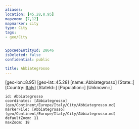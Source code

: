 ```yaml
---
aliases: 
location: [45.28,8.95]
mapzoom: [7,12] 
mapmarker: city 
type: City
tags:
- geo/City


SpocWebEntityId: 28646
isDeleted: false
confidential: public

title: Abbiategrosso
---
```

[geo-lon::8.95]
[geo-lat::45.28]
[name::Abbiategrosso]
[State::]
[Country::[Italy](geo/Continent/Europe/Italy.md)]
[StateId::]
[Population::]
[Unknown::]


```leaflet
id: Abbiategrosso
coordinates: [Abbiategrosso](geo/Continent/Europe/Italy/City/Abbiategrosso.md)
markerFile: [Abbiategrosso](geo/Continent/Europe/Italy/City/Abbiategrosso.md)
defaultZoom: 11 
maxZoom: 18
```


